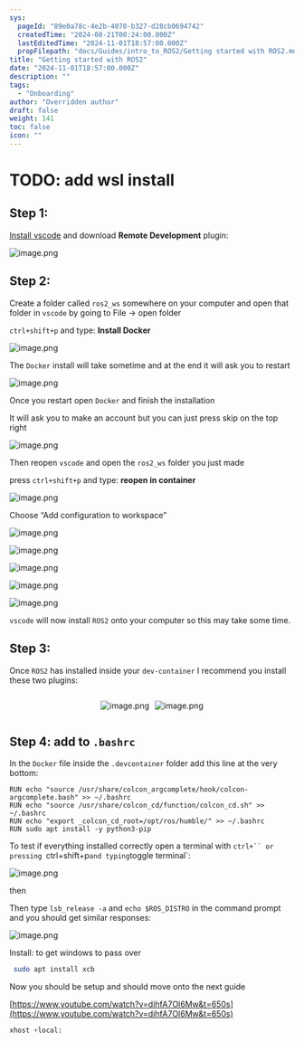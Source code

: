 ```yaml
---
sys:
  pageId: "89e0a78c-4e2b-4070-b327-d28cb0694742"
  createdTime: "2024-08-21T00:24:00.000Z"
  lastEditedTime: "2024-11-01T18:57:00.000Z"
  propFilepath: "docs/Guides/intro_to_ROS2/Getting started with ROS2.md"
title: "Getting started with ROS2"
date: "2024-11-01T18:57:00.000Z"
description: ""
tags:
  - "Onboarding"
author: "Overridden author"
draft: false
weight: 141
toc: false
icon: ""
---
```


# TODO: add wsl install

## Step 1:

[Install vscode](https://code.visualstudio.com/download) and download **Remote Development** plugin:

![image.png](https://prod-files-secure.s3.us-west-2.amazonaws.com/d518164a-d88e-44d1-a4ee-3adb3bd8bce0/efb52993-1881-4a40-b95e-6f020334f022/image.png?X-Amz-Algorithm=AWS4-HMAC-SHA256&X-Amz-Content-Sha256=UNSIGNED-PAYLOAD&X-Amz-Credential=ASIAZI2LB466T32IBOYO%2F20250205%2Fus-west-2%2Fs3%2Faws4_request&X-Amz-Date=20250205T181021Z&X-Amz-Expires=3600&X-Amz-Security-Token=IQoJb3JpZ2luX2VjEDIaCXVzLXdlc3QtMiJHMEUCIQDTk2ZMpiRFzilc4UocnTOU2FSdD2rb6uI%2BFy7pOqbq8AIgBqSr2Gp8L5lmFV7Q2bzuNuTAAMl3gs2oZVuwf6BnkiQq%2FwMIShAAGgw2Mzc0MjMxODM4MDUiDB8ihKEGABu1ABASYyrcA1uVQPDp%2Fuq%2BpJjghiyPemLiRw9ScH%2FRMmtaqc6YF9gzHhuaPMQMOXhk%2FC1VKKl7vlJQPpu3lCJ5%2FSu5q%2FfwLyWnCeDu6yfHz%2FzMQLya4L2%2BcAV%2Fz7Yk6w7CDtf%2B0FI4mHnCbUJ8TMAVrrvxNzBnwziyarKPOCd3Ac6GvDARSYdHp0ZtxdvC%2B%2FucWfDEqaNnh9BPeQX%2FML9a8wGNBQ2f4XJGdpLrQsBxoMZSIQXBr4pMc3CAog18ssLX6FEcrICjChhwx1vy3WgZtur1Khx0hUZCd4cRQhHEHSWajCHQLn7P8VKlH6G3iHao1A3%2FhApBEYVQLlAKxjU1cVwxX3zee7h7K74lhZ1GzpiDgOnMLCikMsbPKgWWCo1hqFOigFP8fuJdd3eaV2AzIrgD19qb%2BUHfA38AYB4tKT5ppyhIXBsrRSrterkg%2FWLhAkWS6uu%2FuMux3sHKtCEm1YFKODUqAXcjavHruLzibn8U6FVF9N1F7KxpOLlzcbYQEdfwJQHi7rGkn83RLszPwct0jvaMCe%2BKOjRd%2FqWvehFB1ngdxKca0zkxrBVs0Ss%2Fe73DHENfYkeEYo23qaT%2BR8LXFQn3w8XAlM%2BglYuFBG1cYW1J42gxbhB6EIf07AWOkPtpMOi7jr0GOqUB0hP7hS%2BtIKP2U8F2QcL5P%2BpLSp3ArOuvNFS8PH%2FeKivekQ0XukWJk711syyqAz%2Bd%2BctBI4VunOyoymzi72rlOgIod9fbq2gI1sB8cyVtRGe73P5KxHFBISXIBNMTodloL03ZZ2i2r381hlsZGcxBrWSfAfEdRSDRHofJKw3n5svCkX5pmRfm7pGgpxolC1n4YQiXl6Zn%2BV8sHi5niON5cMWMptpk&X-Amz-Signature=2911b7afb23fd08e897374305fd6de669dab5ddf0c938baf04e0d93e7bbce05d&X-Amz-SignedHeaders=host&x-id=GetObject)

## Step 2:

Create a folder called `ros2_ws` somewhere on your computer and open that folder in `vscode` by going to File → open folder 

`ctrl+shift+p` and type: **Install Docker**

![image.png](https://prod-files-secure.s3.us-west-2.amazonaws.com/d518164a-d88e-44d1-a4ee-3adb3bd8bce0/2269dc0e-1cd5-47ff-bceb-c04ad9b2eab0/image.png?X-Amz-Algorithm=AWS4-HMAC-SHA256&X-Amz-Content-Sha256=UNSIGNED-PAYLOAD&X-Amz-Credential=ASIAZI2LB466T32IBOYO%2F20250205%2Fus-west-2%2Fs3%2Faws4_request&X-Amz-Date=20250205T181021Z&X-Amz-Expires=3600&X-Amz-Security-Token=IQoJb3JpZ2luX2VjEDIaCXVzLXdlc3QtMiJHMEUCIQDTk2ZMpiRFzilc4UocnTOU2FSdD2rb6uI%2BFy7pOqbq8AIgBqSr2Gp8L5lmFV7Q2bzuNuTAAMl3gs2oZVuwf6BnkiQq%2FwMIShAAGgw2Mzc0MjMxODM4MDUiDB8ihKEGABu1ABASYyrcA1uVQPDp%2Fuq%2BpJjghiyPemLiRw9ScH%2FRMmtaqc6YF9gzHhuaPMQMOXhk%2FC1VKKl7vlJQPpu3lCJ5%2FSu5q%2FfwLyWnCeDu6yfHz%2FzMQLya4L2%2BcAV%2Fz7Yk6w7CDtf%2B0FI4mHnCbUJ8TMAVrrvxNzBnwziyarKPOCd3Ac6GvDARSYdHp0ZtxdvC%2B%2FucWfDEqaNnh9BPeQX%2FML9a8wGNBQ2f4XJGdpLrQsBxoMZSIQXBr4pMc3CAog18ssLX6FEcrICjChhwx1vy3WgZtur1Khx0hUZCd4cRQhHEHSWajCHQLn7P8VKlH6G3iHao1A3%2FhApBEYVQLlAKxjU1cVwxX3zee7h7K74lhZ1GzpiDgOnMLCikMsbPKgWWCo1hqFOigFP8fuJdd3eaV2AzIrgD19qb%2BUHfA38AYB4tKT5ppyhIXBsrRSrterkg%2FWLhAkWS6uu%2FuMux3sHKtCEm1YFKODUqAXcjavHruLzibn8U6FVF9N1F7KxpOLlzcbYQEdfwJQHi7rGkn83RLszPwct0jvaMCe%2BKOjRd%2FqWvehFB1ngdxKca0zkxrBVs0Ss%2Fe73DHENfYkeEYo23qaT%2BR8LXFQn3w8XAlM%2BglYuFBG1cYW1J42gxbhB6EIf07AWOkPtpMOi7jr0GOqUB0hP7hS%2BtIKP2U8F2QcL5P%2BpLSp3ArOuvNFS8PH%2FeKivekQ0XukWJk711syyqAz%2Bd%2BctBI4VunOyoymzi72rlOgIod9fbq2gI1sB8cyVtRGe73P5KxHFBISXIBNMTodloL03ZZ2i2r381hlsZGcxBrWSfAfEdRSDRHofJKw3n5svCkX5pmRfm7pGgpxolC1n4YQiXl6Zn%2BV8sHi5niON5cMWMptpk&X-Amz-Signature=33594885156f325184e7501d27fc3e4fbd6651ac1ce6cda245d439f4bda89148&X-Amz-SignedHeaders=host&x-id=GetObject)

The `Docker` install will take sometime and at the end it will ask you to restart

![image.png](https://prod-files-secure.s3.us-west-2.amazonaws.com/d518164a-d88e-44d1-a4ee-3adb3bd8bce0/ed233f78-be33-4b1f-b89c-9c346c0e961e/image.png?X-Amz-Algorithm=AWS4-HMAC-SHA256&X-Amz-Content-Sha256=UNSIGNED-PAYLOAD&X-Amz-Credential=ASIAZI2LB466T32IBOYO%2F20250205%2Fus-west-2%2Fs3%2Faws4_request&X-Amz-Date=20250205T181021Z&X-Amz-Expires=3600&X-Amz-Security-Token=IQoJb3JpZ2luX2VjEDIaCXVzLXdlc3QtMiJHMEUCIQDTk2ZMpiRFzilc4UocnTOU2FSdD2rb6uI%2BFy7pOqbq8AIgBqSr2Gp8L5lmFV7Q2bzuNuTAAMl3gs2oZVuwf6BnkiQq%2FwMIShAAGgw2Mzc0MjMxODM4MDUiDB8ihKEGABu1ABASYyrcA1uVQPDp%2Fuq%2BpJjghiyPemLiRw9ScH%2FRMmtaqc6YF9gzHhuaPMQMOXhk%2FC1VKKl7vlJQPpu3lCJ5%2FSu5q%2FfwLyWnCeDu6yfHz%2FzMQLya4L2%2BcAV%2Fz7Yk6w7CDtf%2B0FI4mHnCbUJ8TMAVrrvxNzBnwziyarKPOCd3Ac6GvDARSYdHp0ZtxdvC%2B%2FucWfDEqaNnh9BPeQX%2FML9a8wGNBQ2f4XJGdpLrQsBxoMZSIQXBr4pMc3CAog18ssLX6FEcrICjChhwx1vy3WgZtur1Khx0hUZCd4cRQhHEHSWajCHQLn7P8VKlH6G3iHao1A3%2FhApBEYVQLlAKxjU1cVwxX3zee7h7K74lhZ1GzpiDgOnMLCikMsbPKgWWCo1hqFOigFP8fuJdd3eaV2AzIrgD19qb%2BUHfA38AYB4tKT5ppyhIXBsrRSrterkg%2FWLhAkWS6uu%2FuMux3sHKtCEm1YFKODUqAXcjavHruLzibn8U6FVF9N1F7KxpOLlzcbYQEdfwJQHi7rGkn83RLszPwct0jvaMCe%2BKOjRd%2FqWvehFB1ngdxKca0zkxrBVs0Ss%2Fe73DHENfYkeEYo23qaT%2BR8LXFQn3w8XAlM%2BglYuFBG1cYW1J42gxbhB6EIf07AWOkPtpMOi7jr0GOqUB0hP7hS%2BtIKP2U8F2QcL5P%2BpLSp3ArOuvNFS8PH%2FeKivekQ0XukWJk711syyqAz%2Bd%2BctBI4VunOyoymzi72rlOgIod9fbq2gI1sB8cyVtRGe73P5KxHFBISXIBNMTodloL03ZZ2i2r381hlsZGcxBrWSfAfEdRSDRHofJKw3n5svCkX5pmRfm7pGgpxolC1n4YQiXl6Zn%2BV8sHi5niON5cMWMptpk&X-Amz-Signature=65eb4776e78d98721c659ebfcefc15395fc3bd13c59ca85f4d94449f35d4d93a&X-Amz-SignedHeaders=host&x-id=GetObject)

Once you restart open `Docker` and finish the installation

It will ask you to make an account but you can just press skip on the top right

![image.png](https://prod-files-secure.s3.us-west-2.amazonaws.com/d518164a-d88e-44d1-a4ee-3adb3bd8bce0/21010ad9-1659-4fd9-9f59-9932a09b2a3d/image.png?X-Amz-Algorithm=AWS4-HMAC-SHA256&X-Amz-Content-Sha256=UNSIGNED-PAYLOAD&X-Amz-Credential=ASIAZI2LB466T32IBOYO%2F20250205%2Fus-west-2%2Fs3%2Faws4_request&X-Amz-Date=20250205T181021Z&X-Amz-Expires=3600&X-Amz-Security-Token=IQoJb3JpZ2luX2VjEDIaCXVzLXdlc3QtMiJHMEUCIQDTk2ZMpiRFzilc4UocnTOU2FSdD2rb6uI%2BFy7pOqbq8AIgBqSr2Gp8L5lmFV7Q2bzuNuTAAMl3gs2oZVuwf6BnkiQq%2FwMIShAAGgw2Mzc0MjMxODM4MDUiDB8ihKEGABu1ABASYyrcA1uVQPDp%2Fuq%2BpJjghiyPemLiRw9ScH%2FRMmtaqc6YF9gzHhuaPMQMOXhk%2FC1VKKl7vlJQPpu3lCJ5%2FSu5q%2FfwLyWnCeDu6yfHz%2FzMQLya4L2%2BcAV%2Fz7Yk6w7CDtf%2B0FI4mHnCbUJ8TMAVrrvxNzBnwziyarKPOCd3Ac6GvDARSYdHp0ZtxdvC%2B%2FucWfDEqaNnh9BPeQX%2FML9a8wGNBQ2f4XJGdpLrQsBxoMZSIQXBr4pMc3CAog18ssLX6FEcrICjChhwx1vy3WgZtur1Khx0hUZCd4cRQhHEHSWajCHQLn7P8VKlH6G3iHao1A3%2FhApBEYVQLlAKxjU1cVwxX3zee7h7K74lhZ1GzpiDgOnMLCikMsbPKgWWCo1hqFOigFP8fuJdd3eaV2AzIrgD19qb%2BUHfA38AYB4tKT5ppyhIXBsrRSrterkg%2FWLhAkWS6uu%2FuMux3sHKtCEm1YFKODUqAXcjavHruLzibn8U6FVF9N1F7KxpOLlzcbYQEdfwJQHi7rGkn83RLszPwct0jvaMCe%2BKOjRd%2FqWvehFB1ngdxKca0zkxrBVs0Ss%2Fe73DHENfYkeEYo23qaT%2BR8LXFQn3w8XAlM%2BglYuFBG1cYW1J42gxbhB6EIf07AWOkPtpMOi7jr0GOqUB0hP7hS%2BtIKP2U8F2QcL5P%2BpLSp3ArOuvNFS8PH%2FeKivekQ0XukWJk711syyqAz%2Bd%2BctBI4VunOyoymzi72rlOgIod9fbq2gI1sB8cyVtRGe73P5KxHFBISXIBNMTodloL03ZZ2i2r381hlsZGcxBrWSfAfEdRSDRHofJKw3n5svCkX5pmRfm7pGgpxolC1n4YQiXl6Zn%2BV8sHi5niON5cMWMptpk&X-Amz-Signature=d3da6eff214ea684114eece9b7efd3934a03d2dd087d5951599bb8278be73110&X-Amz-SignedHeaders=host&x-id=GetObject)

Then reopen `vscode` and open the `ros2_ws` folder you just made

press `ctrl+shift+p` and type: **reopen in container**

![image.png](https://prod-files-secure.s3.us-west-2.amazonaws.com/d518164a-d88e-44d1-a4ee-3adb3bd8bce0/4e93b8c2-41ad-488c-8095-c74205196118/image.png?X-Amz-Algorithm=AWS4-HMAC-SHA256&X-Amz-Content-Sha256=UNSIGNED-PAYLOAD&X-Amz-Credential=ASIAZI2LB466T32IBOYO%2F20250205%2Fus-west-2%2Fs3%2Faws4_request&X-Amz-Date=20250205T181021Z&X-Amz-Expires=3600&X-Amz-Security-Token=IQoJb3JpZ2luX2VjEDIaCXVzLXdlc3QtMiJHMEUCIQDTk2ZMpiRFzilc4UocnTOU2FSdD2rb6uI%2BFy7pOqbq8AIgBqSr2Gp8L5lmFV7Q2bzuNuTAAMl3gs2oZVuwf6BnkiQq%2FwMIShAAGgw2Mzc0MjMxODM4MDUiDB8ihKEGABu1ABASYyrcA1uVQPDp%2Fuq%2BpJjghiyPemLiRw9ScH%2FRMmtaqc6YF9gzHhuaPMQMOXhk%2FC1VKKl7vlJQPpu3lCJ5%2FSu5q%2FfwLyWnCeDu6yfHz%2FzMQLya4L2%2BcAV%2Fz7Yk6w7CDtf%2B0FI4mHnCbUJ8TMAVrrvxNzBnwziyarKPOCd3Ac6GvDARSYdHp0ZtxdvC%2B%2FucWfDEqaNnh9BPeQX%2FML9a8wGNBQ2f4XJGdpLrQsBxoMZSIQXBr4pMc3CAog18ssLX6FEcrICjChhwx1vy3WgZtur1Khx0hUZCd4cRQhHEHSWajCHQLn7P8VKlH6G3iHao1A3%2FhApBEYVQLlAKxjU1cVwxX3zee7h7K74lhZ1GzpiDgOnMLCikMsbPKgWWCo1hqFOigFP8fuJdd3eaV2AzIrgD19qb%2BUHfA38AYB4tKT5ppyhIXBsrRSrterkg%2FWLhAkWS6uu%2FuMux3sHKtCEm1YFKODUqAXcjavHruLzibn8U6FVF9N1F7KxpOLlzcbYQEdfwJQHi7rGkn83RLszPwct0jvaMCe%2BKOjRd%2FqWvehFB1ngdxKca0zkxrBVs0Ss%2Fe73DHENfYkeEYo23qaT%2BR8LXFQn3w8XAlM%2BglYuFBG1cYW1J42gxbhB6EIf07AWOkPtpMOi7jr0GOqUB0hP7hS%2BtIKP2U8F2QcL5P%2BpLSp3ArOuvNFS8PH%2FeKivekQ0XukWJk711syyqAz%2Bd%2BctBI4VunOyoymzi72rlOgIod9fbq2gI1sB8cyVtRGe73P5KxHFBISXIBNMTodloL03ZZ2i2r381hlsZGcxBrWSfAfEdRSDRHofJKw3n5svCkX5pmRfm7pGgpxolC1n4YQiXl6Zn%2BV8sHi5niON5cMWMptpk&X-Amz-Signature=26dfbe77d9cf4f23be56f521d6e3174c3bbe59b993f51ae9019d407414b39282&X-Amz-SignedHeaders=host&x-id=GetObject)

Choose “Add configuration to workspace”

![image.png](https://prod-files-secure.s3.us-west-2.amazonaws.com/d518164a-d88e-44d1-a4ee-3adb3bd8bce0/9560b282-5060-4989-ba37-97e7b2c22476/image.png?X-Amz-Algorithm=AWS4-HMAC-SHA256&X-Amz-Content-Sha256=UNSIGNED-PAYLOAD&X-Amz-Credential=ASIAZI2LB466T32IBOYO%2F20250205%2Fus-west-2%2Fs3%2Faws4_request&X-Amz-Date=20250205T181021Z&X-Amz-Expires=3600&X-Amz-Security-Token=IQoJb3JpZ2luX2VjEDIaCXVzLXdlc3QtMiJHMEUCIQDTk2ZMpiRFzilc4UocnTOU2FSdD2rb6uI%2BFy7pOqbq8AIgBqSr2Gp8L5lmFV7Q2bzuNuTAAMl3gs2oZVuwf6BnkiQq%2FwMIShAAGgw2Mzc0MjMxODM4MDUiDB8ihKEGABu1ABASYyrcA1uVQPDp%2Fuq%2BpJjghiyPemLiRw9ScH%2FRMmtaqc6YF9gzHhuaPMQMOXhk%2FC1VKKl7vlJQPpu3lCJ5%2FSu5q%2FfwLyWnCeDu6yfHz%2FzMQLya4L2%2BcAV%2Fz7Yk6w7CDtf%2B0FI4mHnCbUJ8TMAVrrvxNzBnwziyarKPOCd3Ac6GvDARSYdHp0ZtxdvC%2B%2FucWfDEqaNnh9BPeQX%2FML9a8wGNBQ2f4XJGdpLrQsBxoMZSIQXBr4pMc3CAog18ssLX6FEcrICjChhwx1vy3WgZtur1Khx0hUZCd4cRQhHEHSWajCHQLn7P8VKlH6G3iHao1A3%2FhApBEYVQLlAKxjU1cVwxX3zee7h7K74lhZ1GzpiDgOnMLCikMsbPKgWWCo1hqFOigFP8fuJdd3eaV2AzIrgD19qb%2BUHfA38AYB4tKT5ppyhIXBsrRSrterkg%2FWLhAkWS6uu%2FuMux3sHKtCEm1YFKODUqAXcjavHruLzibn8U6FVF9N1F7KxpOLlzcbYQEdfwJQHi7rGkn83RLszPwct0jvaMCe%2BKOjRd%2FqWvehFB1ngdxKca0zkxrBVs0Ss%2Fe73DHENfYkeEYo23qaT%2BR8LXFQn3w8XAlM%2BglYuFBG1cYW1J42gxbhB6EIf07AWOkPtpMOi7jr0GOqUB0hP7hS%2BtIKP2U8F2QcL5P%2BpLSp3ArOuvNFS8PH%2FeKivekQ0XukWJk711syyqAz%2Bd%2BctBI4VunOyoymzi72rlOgIod9fbq2gI1sB8cyVtRGe73P5KxHFBISXIBNMTodloL03ZZ2i2r381hlsZGcxBrWSfAfEdRSDRHofJKw3n5svCkX5pmRfm7pGgpxolC1n4YQiXl6Zn%2BV8sHi5niON5cMWMptpk&X-Amz-Signature=4b165863d7ec8fbb2ea8bddf55d14807c713de83c3ceacf7d544d2b60e0f66f7&X-Amz-SignedHeaders=host&x-id=GetObject)

![image.png](https://prod-files-secure.s3.us-west-2.amazonaws.com/d518164a-d88e-44d1-a4ee-3adb3bd8bce0/2ee63f81-886b-48e8-a553-dc6e5eac99e4/image.png?X-Amz-Algorithm=AWS4-HMAC-SHA256&X-Amz-Content-Sha256=UNSIGNED-PAYLOAD&X-Amz-Credential=ASIAZI2LB466T32IBOYO%2F20250205%2Fus-west-2%2Fs3%2Faws4_request&X-Amz-Date=20250205T181021Z&X-Amz-Expires=3600&X-Amz-Security-Token=IQoJb3JpZ2luX2VjEDIaCXVzLXdlc3QtMiJHMEUCIQDTk2ZMpiRFzilc4UocnTOU2FSdD2rb6uI%2BFy7pOqbq8AIgBqSr2Gp8L5lmFV7Q2bzuNuTAAMl3gs2oZVuwf6BnkiQq%2FwMIShAAGgw2Mzc0MjMxODM4MDUiDB8ihKEGABu1ABASYyrcA1uVQPDp%2Fuq%2BpJjghiyPemLiRw9ScH%2FRMmtaqc6YF9gzHhuaPMQMOXhk%2FC1VKKl7vlJQPpu3lCJ5%2FSu5q%2FfwLyWnCeDu6yfHz%2FzMQLya4L2%2BcAV%2Fz7Yk6w7CDtf%2B0FI4mHnCbUJ8TMAVrrvxNzBnwziyarKPOCd3Ac6GvDARSYdHp0ZtxdvC%2B%2FucWfDEqaNnh9BPeQX%2FML9a8wGNBQ2f4XJGdpLrQsBxoMZSIQXBr4pMc3CAog18ssLX6FEcrICjChhwx1vy3WgZtur1Khx0hUZCd4cRQhHEHSWajCHQLn7P8VKlH6G3iHao1A3%2FhApBEYVQLlAKxjU1cVwxX3zee7h7K74lhZ1GzpiDgOnMLCikMsbPKgWWCo1hqFOigFP8fuJdd3eaV2AzIrgD19qb%2BUHfA38AYB4tKT5ppyhIXBsrRSrterkg%2FWLhAkWS6uu%2FuMux3sHKtCEm1YFKODUqAXcjavHruLzibn8U6FVF9N1F7KxpOLlzcbYQEdfwJQHi7rGkn83RLszPwct0jvaMCe%2BKOjRd%2FqWvehFB1ngdxKca0zkxrBVs0Ss%2Fe73DHENfYkeEYo23qaT%2BR8LXFQn3w8XAlM%2BglYuFBG1cYW1J42gxbhB6EIf07AWOkPtpMOi7jr0GOqUB0hP7hS%2BtIKP2U8F2QcL5P%2BpLSp3ArOuvNFS8PH%2FeKivekQ0XukWJk711syyqAz%2Bd%2BctBI4VunOyoymzi72rlOgIod9fbq2gI1sB8cyVtRGe73P5KxHFBISXIBNMTodloL03ZZ2i2r381hlsZGcxBrWSfAfEdRSDRHofJKw3n5svCkX5pmRfm7pGgpxolC1n4YQiXl6Zn%2BV8sHi5niON5cMWMptpk&X-Amz-Signature=b70b61fc6d57f96e2149b59fb7ba09132d8ac1769c77e5bf0eca7274cfdba14f&X-Amz-SignedHeaders=host&x-id=GetObject)

![image.png](https://prod-files-secure.s3.us-west-2.amazonaws.com/d518164a-d88e-44d1-a4ee-3adb3bd8bce0/ae1580b2-b048-407e-aed9-b584224a7a04/image.png?X-Amz-Algorithm=AWS4-HMAC-SHA256&X-Amz-Content-Sha256=UNSIGNED-PAYLOAD&X-Amz-Credential=ASIAZI2LB466T32IBOYO%2F20250205%2Fus-west-2%2Fs3%2Faws4_request&X-Amz-Date=20250205T181021Z&X-Amz-Expires=3600&X-Amz-Security-Token=IQoJb3JpZ2luX2VjEDIaCXVzLXdlc3QtMiJHMEUCIQDTk2ZMpiRFzilc4UocnTOU2FSdD2rb6uI%2BFy7pOqbq8AIgBqSr2Gp8L5lmFV7Q2bzuNuTAAMl3gs2oZVuwf6BnkiQq%2FwMIShAAGgw2Mzc0MjMxODM4MDUiDB8ihKEGABu1ABASYyrcA1uVQPDp%2Fuq%2BpJjghiyPemLiRw9ScH%2FRMmtaqc6YF9gzHhuaPMQMOXhk%2FC1VKKl7vlJQPpu3lCJ5%2FSu5q%2FfwLyWnCeDu6yfHz%2FzMQLya4L2%2BcAV%2Fz7Yk6w7CDtf%2B0FI4mHnCbUJ8TMAVrrvxNzBnwziyarKPOCd3Ac6GvDARSYdHp0ZtxdvC%2B%2FucWfDEqaNnh9BPeQX%2FML9a8wGNBQ2f4XJGdpLrQsBxoMZSIQXBr4pMc3CAog18ssLX6FEcrICjChhwx1vy3WgZtur1Khx0hUZCd4cRQhHEHSWajCHQLn7P8VKlH6G3iHao1A3%2FhApBEYVQLlAKxjU1cVwxX3zee7h7K74lhZ1GzpiDgOnMLCikMsbPKgWWCo1hqFOigFP8fuJdd3eaV2AzIrgD19qb%2BUHfA38AYB4tKT5ppyhIXBsrRSrterkg%2FWLhAkWS6uu%2FuMux3sHKtCEm1YFKODUqAXcjavHruLzibn8U6FVF9N1F7KxpOLlzcbYQEdfwJQHi7rGkn83RLszPwct0jvaMCe%2BKOjRd%2FqWvehFB1ngdxKca0zkxrBVs0Ss%2Fe73DHENfYkeEYo23qaT%2BR8LXFQn3w8XAlM%2BglYuFBG1cYW1J42gxbhB6EIf07AWOkPtpMOi7jr0GOqUB0hP7hS%2BtIKP2U8F2QcL5P%2BpLSp3ArOuvNFS8PH%2FeKivekQ0XukWJk711syyqAz%2Bd%2BctBI4VunOyoymzi72rlOgIod9fbq2gI1sB8cyVtRGe73P5KxHFBISXIBNMTodloL03ZZ2i2r381hlsZGcxBrWSfAfEdRSDRHofJKw3n5svCkX5pmRfm7pGgpxolC1n4YQiXl6Zn%2BV8sHi5niON5cMWMptpk&X-Amz-Signature=3a455c13a5db4d3fcae7ba0d4da897c3f161c77dcb60e02d9101cfa202c6f81d&X-Amz-SignedHeaders=host&x-id=GetObject)

![image.png](https://prod-files-secure.s3.us-west-2.amazonaws.com/d518164a-d88e-44d1-a4ee-3adb3bd8bce0/53255b28-f75e-430f-b9e3-c0ac8577e42b/image.png?X-Amz-Algorithm=AWS4-HMAC-SHA256&X-Amz-Content-Sha256=UNSIGNED-PAYLOAD&X-Amz-Credential=ASIAZI2LB466T32IBOYO%2F20250205%2Fus-west-2%2Fs3%2Faws4_request&X-Amz-Date=20250205T181021Z&X-Amz-Expires=3600&X-Amz-Security-Token=IQoJb3JpZ2luX2VjEDIaCXVzLXdlc3QtMiJHMEUCIQDTk2ZMpiRFzilc4UocnTOU2FSdD2rb6uI%2BFy7pOqbq8AIgBqSr2Gp8L5lmFV7Q2bzuNuTAAMl3gs2oZVuwf6BnkiQq%2FwMIShAAGgw2Mzc0MjMxODM4MDUiDB8ihKEGABu1ABASYyrcA1uVQPDp%2Fuq%2BpJjghiyPemLiRw9ScH%2FRMmtaqc6YF9gzHhuaPMQMOXhk%2FC1VKKl7vlJQPpu3lCJ5%2FSu5q%2FfwLyWnCeDu6yfHz%2FzMQLya4L2%2BcAV%2Fz7Yk6w7CDtf%2B0FI4mHnCbUJ8TMAVrrvxNzBnwziyarKPOCd3Ac6GvDARSYdHp0ZtxdvC%2B%2FucWfDEqaNnh9BPeQX%2FML9a8wGNBQ2f4XJGdpLrQsBxoMZSIQXBr4pMc3CAog18ssLX6FEcrICjChhwx1vy3WgZtur1Khx0hUZCd4cRQhHEHSWajCHQLn7P8VKlH6G3iHao1A3%2FhApBEYVQLlAKxjU1cVwxX3zee7h7K74lhZ1GzpiDgOnMLCikMsbPKgWWCo1hqFOigFP8fuJdd3eaV2AzIrgD19qb%2BUHfA38AYB4tKT5ppyhIXBsrRSrterkg%2FWLhAkWS6uu%2FuMux3sHKtCEm1YFKODUqAXcjavHruLzibn8U6FVF9N1F7KxpOLlzcbYQEdfwJQHi7rGkn83RLszPwct0jvaMCe%2BKOjRd%2FqWvehFB1ngdxKca0zkxrBVs0Ss%2Fe73DHENfYkeEYo23qaT%2BR8LXFQn3w8XAlM%2BglYuFBG1cYW1J42gxbhB6EIf07AWOkPtpMOi7jr0GOqUB0hP7hS%2BtIKP2U8F2QcL5P%2BpLSp3ArOuvNFS8PH%2FeKivekQ0XukWJk711syyqAz%2Bd%2BctBI4VunOyoymzi72rlOgIod9fbq2gI1sB8cyVtRGe73P5KxHFBISXIBNMTodloL03ZZ2i2r381hlsZGcxBrWSfAfEdRSDRHofJKw3n5svCkX5pmRfm7pGgpxolC1n4YQiXl6Zn%2BV8sHi5niON5cMWMptpk&X-Amz-Signature=faf8e662e16ac0f48d91abfbd5d7804712a48cae6d07b4f41ad29e77af091a86&X-Amz-SignedHeaders=host&x-id=GetObject)

![image.png](https://prod-files-secure.s3.us-west-2.amazonaws.com/d518164a-d88e-44d1-a4ee-3adb3bd8bce0/7c562767-5af9-4ffb-97d1-327bcdf4ee00/image.png?X-Amz-Algorithm=AWS4-HMAC-SHA256&X-Amz-Content-Sha256=UNSIGNED-PAYLOAD&X-Amz-Credential=ASIAZI2LB466T32IBOYO%2F20250205%2Fus-west-2%2Fs3%2Faws4_request&X-Amz-Date=20250205T181021Z&X-Amz-Expires=3600&X-Amz-Security-Token=IQoJb3JpZ2luX2VjEDIaCXVzLXdlc3QtMiJHMEUCIQDTk2ZMpiRFzilc4UocnTOU2FSdD2rb6uI%2BFy7pOqbq8AIgBqSr2Gp8L5lmFV7Q2bzuNuTAAMl3gs2oZVuwf6BnkiQq%2FwMIShAAGgw2Mzc0MjMxODM4MDUiDB8ihKEGABu1ABASYyrcA1uVQPDp%2Fuq%2BpJjghiyPemLiRw9ScH%2FRMmtaqc6YF9gzHhuaPMQMOXhk%2FC1VKKl7vlJQPpu3lCJ5%2FSu5q%2FfwLyWnCeDu6yfHz%2FzMQLya4L2%2BcAV%2Fz7Yk6w7CDtf%2B0FI4mHnCbUJ8TMAVrrvxNzBnwziyarKPOCd3Ac6GvDARSYdHp0ZtxdvC%2B%2FucWfDEqaNnh9BPeQX%2FML9a8wGNBQ2f4XJGdpLrQsBxoMZSIQXBr4pMc3CAog18ssLX6FEcrICjChhwx1vy3WgZtur1Khx0hUZCd4cRQhHEHSWajCHQLn7P8VKlH6G3iHao1A3%2FhApBEYVQLlAKxjU1cVwxX3zee7h7K74lhZ1GzpiDgOnMLCikMsbPKgWWCo1hqFOigFP8fuJdd3eaV2AzIrgD19qb%2BUHfA38AYB4tKT5ppyhIXBsrRSrterkg%2FWLhAkWS6uu%2FuMux3sHKtCEm1YFKODUqAXcjavHruLzibn8U6FVF9N1F7KxpOLlzcbYQEdfwJQHi7rGkn83RLszPwct0jvaMCe%2BKOjRd%2FqWvehFB1ngdxKca0zkxrBVs0Ss%2Fe73DHENfYkeEYo23qaT%2BR8LXFQn3w8XAlM%2BglYuFBG1cYW1J42gxbhB6EIf07AWOkPtpMOi7jr0GOqUB0hP7hS%2BtIKP2U8F2QcL5P%2BpLSp3ArOuvNFS8PH%2FeKivekQ0XukWJk711syyqAz%2Bd%2BctBI4VunOyoymzi72rlOgIod9fbq2gI1sB8cyVtRGe73P5KxHFBISXIBNMTodloL03ZZ2i2r381hlsZGcxBrWSfAfEdRSDRHofJKw3n5svCkX5pmRfm7pGgpxolC1n4YQiXl6Zn%2BV8sHi5niON5cMWMptpk&X-Amz-Signature=a40a8b757a95029e11069be0e04875628ab5a2dd04a17ad53689c0a6d3d61c30&X-Amz-SignedHeaders=host&x-id=GetObject)

`vscode` will now install `ROS2` onto your computer so this may take some time.

## Step 3:

Once `ROS2` has installed inside your `dev-container` I recommend you install these two plugins:

<div style="display: flex;flex-direction: row; column-gap:10px; max-width: 630px;justify-content: center;">
<div>

![image.png](https://prod-files-secure.s3.us-west-2.amazonaws.com/d518164a-d88e-44d1-a4ee-3adb3bd8bce0/3fc3d550-5a54-4ba1-ba6b-faa01cdb7369/image.png?X-Amz-Algorithm=AWS4-HMAC-SHA256&X-Amz-Content-Sha256=UNSIGNED-PAYLOAD&X-Amz-Credential=ASIAZI2LB466YNADDIZQ%2F20250205%2Fus-west-2%2Fs3%2Faws4_request&X-Amz-Date=20250205T181024Z&X-Amz-Expires=3600&X-Amz-Security-Token=IQoJb3JpZ2luX2VjEDIaCXVzLXdlc3QtMiJGMEQCIEMydO0y4Q8rT8DZbic2RVgyoh86AM98UUSfhZjVNkX8AiBv70ZDeF7h0EIL4q6sIr%2FTl%2BnYdpf463zZL30CF5jxSSr%2FAwhKEAAaDDYzNzQyMzE4MzgwNSIMTl7Hjtte4HBIi%2B7iKtwDjUQmpy4hD5tUpAFBBwIFC4aj3bOnry%2BI10IKnx56nRxjCFQ1ohlBw%2B9xj77V1O2FRcWFpxis2CK0NXQiMj26lVv9HUPyZA1dvL8dGN7Q9JatTQELDraf1uuqYW01EzwSoII5xtvu%2BXDcuAA3ith67qPJ8yPijeRlXj5acmnU5SJ2%2FZQWYUsdiIFqpWaacKUg8o7gqVjTyaaM7LWzOiGImL6%2BEoStmDgKAvvO1Lhnkff326RDJSedupDHWP6DdaWLTdieYtXQ4KS8mSYe2X4yL3aoaqiK3E0FXYr8rumuVV7ykaJSLhTseS5WO2Y8iP4dFBUMYVxBb6fZCwAKK9sq4X%2FvjB3pkYyAZYmj22rdoS928HbfLhJfw0%2FeACcdgrpr%2F7sQNQmM3F5TJS55woDZugssDUbVD30X5ihCQ30RqxbgPtdBfw1YBcv2TuMPjUmxVP34pX8xbZpk5cA6Y73sl%2BOP9AM4UCW00UV%2F%2Ft7zk5Rdpn3k57Y5c1fnbR7UiJLUx%2Bo3o%2BaHpCV4qERp0gY6hOF27KTxWrA6n5sEcDTBhCVTy%2FRJRJgQbbM8bZH7DCxIvabnS4OqURqX%2FyoVb2KR0hCeVvQlD4dPpoJ4aY0d1Rsk773E9%2BTsqGslu8sw1ruOvQY6pgEaGLGiAUPkl02gSwTjJSIdRRvlLajCZ84BYlqHnsI2HsaTRprLpU1bCTMlxgj5eW0kIamWUthBvsNnWM%2B2tV2pDR8kqbeJcWkLnBYZje4DqkcJA%2BTZSC%2FlIJvxZShiD6V3Q3jpaxmHqoLdippJmw9%2BHa2Hl2OmBK5fgsRPqCM1384WEcPkD%2BHlS5qoDQcS%2FijdstcSjqbbd2XzY8%2BbwRbZ8IwLf3OB&X-Amz-Signature=495c5512ce7cdad50c32f090c144f12e9bbe05b272706cab110ff37ef9cf0a7d&X-Amz-SignedHeaders=host&x-id=GetObject)

</div>
<div>

![image.png](https://prod-files-secure.s3.us-west-2.amazonaws.com/d518164a-d88e-44d1-a4ee-3adb3bd8bce0/d994cc66-13c2-4093-a5a3-f84cf4601a82/image.png?X-Amz-Algorithm=AWS4-HMAC-SHA256&X-Amz-Content-Sha256=UNSIGNED-PAYLOAD&X-Amz-Credential=ASIAZI2LB466WM7GL6K7%2F20250205%2Fus-west-2%2Fs3%2Faws4_request&X-Amz-Date=20250205T181024Z&X-Amz-Expires=3600&X-Amz-Security-Token=IQoJb3JpZ2luX2VjEDIaCXVzLXdlc3QtMiJIMEYCIQDXESUrLpy5RjOe6076U4HfTMHLFHfMSwO2HdxqZ%2FAJ9gIhAKyE7nL0gIglTPmds%2FE61piuS2RynjBEa7ORJDIvW5zgKv8DCEoQABoMNjM3NDIzMTgzODA1IgxbU1kq2xi6eBIDxgsq3APR0m81cBXc27Fhm3qnUtxdzPrFbJAPF4BGNdJsx%2F8NNMmt9QvKGVDiqASiBZ7WuBeG8hb%2FBpixsIAWowSe6CHIkfUt4WegcqbreTffTN5AXHp7KZLi2gxcBEgbl%2B3LJ11gbmcD1djOOLAZ84TyXZ8QVY93Y6ZDZlApmbdAOtAEt87gU1UGp1Y2x9or6Gw3C6DcHx%2FluGXhTn3jgaMahhtJ6bpfxATcLvmZkTjf7poxeBpjCgL0Oxh1r%2FIriWu1KushO%2B3gu4Zu9ZFovy%2F%2FHj3%2FjrkFHh2jIOaUp45HKqlnToBiKLDtBmQ%2BJRHBtte9DY9tVccH0uuwZP8f3wYfWeqrAXwOp%2B%2FR1p0IUgXdxrx%2BVZnMIJyyHArRo129m5uAeG9UPzEP3xsA6SLOvjJlUOVqqVjYXC8J%2B3n39LjEDQnPU3HjjyuQk0X%2FNcUtkpRgfzOGq2NvpUk5AppHFaDBg%2FkMzXn6V9r8XbjowTqgL2hZh8rjk%2BZx%2Bw%2FAT9%2FLNZsnG4TBSuS3SDAsD6OLUN6lHW5%2Fikg1iKB3n5pE6IQ%2F439Sgn1NZ04sxbe2TEXZJkaoi3Xi7NrAne4IBJ9W1ZwA9EfgXg41Pv3guF8tBx3rjGUpJdS48AEH0uKf6Xoj8DDOu469BjqkARRaL4%2B2ExmXODfeJp8axPZd8tc%2BVw5gfxYbAJxe%2F%2FW8sZdx1r4Y3F6CS7jQDpGdiqx%2BBLiLr8rX6XFyDUOQU6bqS4RTrtn4RF2XCd1Qcfy8KfYK3qYmdDpPaQCILq8udSV%2BaJcr8yGJd3vumbPtursdtY08JsWFHGeZ2fnkFdolMusC792OGwLfx5qtjbR0unmxOW66TArtK5dIVkfroGn%2F3Qxf&X-Amz-Signature=d20049bad9082da22a09e3a8d48f59fb8183333bacc97d65e66f2f7b591ef28e&X-Amz-SignedHeaders=host&x-id=GetObject)

</div>
</div>

## Step 4: add to `.bashrc`

In the `Docker` file inside the `.devcontainer` folder add this line at the very bottom: 

```docker
RUN echo "source /usr/share/colcon_argcomplete/hook/colcon-argcomplete.bash" >> ~/.bashrc
RUN echo "source /usr/share/colcon_cd/function/colcon_cd.sh" >> ~/.bashrc
RUN echo "export _colcon_cd_root=/opt/ros/humble/" >> ~/.bashrc
RUN sudo apt install -y python3-pip 
```

To test if everything installed correctly open a terminal with `ctrl+`` or pressing `ctrl+shift+p` and typing `toggle terminal`:

![image.png](https://prod-files-secure.s3.us-west-2.amazonaws.com/d518164a-d88e-44d1-a4ee-3adb3bd8bce0/6a4943d8-b04e-4c02-9a58-775f3384d1a5/image.png?X-Amz-Algorithm=AWS4-HMAC-SHA256&X-Amz-Content-Sha256=UNSIGNED-PAYLOAD&X-Amz-Credential=ASIAZI2LB466T32IBOYO%2F20250205%2Fus-west-2%2Fs3%2Faws4_request&X-Amz-Date=20250205T181021Z&X-Amz-Expires=3600&X-Amz-Security-Token=IQoJb3JpZ2luX2VjEDIaCXVzLXdlc3QtMiJHMEUCIQDTk2ZMpiRFzilc4UocnTOU2FSdD2rb6uI%2BFy7pOqbq8AIgBqSr2Gp8L5lmFV7Q2bzuNuTAAMl3gs2oZVuwf6BnkiQq%2FwMIShAAGgw2Mzc0MjMxODM4MDUiDB8ihKEGABu1ABASYyrcA1uVQPDp%2Fuq%2BpJjghiyPemLiRw9ScH%2FRMmtaqc6YF9gzHhuaPMQMOXhk%2FC1VKKl7vlJQPpu3lCJ5%2FSu5q%2FfwLyWnCeDu6yfHz%2FzMQLya4L2%2BcAV%2Fz7Yk6w7CDtf%2B0FI4mHnCbUJ8TMAVrrvxNzBnwziyarKPOCd3Ac6GvDARSYdHp0ZtxdvC%2B%2FucWfDEqaNnh9BPeQX%2FML9a8wGNBQ2f4XJGdpLrQsBxoMZSIQXBr4pMc3CAog18ssLX6FEcrICjChhwx1vy3WgZtur1Khx0hUZCd4cRQhHEHSWajCHQLn7P8VKlH6G3iHao1A3%2FhApBEYVQLlAKxjU1cVwxX3zee7h7K74lhZ1GzpiDgOnMLCikMsbPKgWWCo1hqFOigFP8fuJdd3eaV2AzIrgD19qb%2BUHfA38AYB4tKT5ppyhIXBsrRSrterkg%2FWLhAkWS6uu%2FuMux3sHKtCEm1YFKODUqAXcjavHruLzibn8U6FVF9N1F7KxpOLlzcbYQEdfwJQHi7rGkn83RLszPwct0jvaMCe%2BKOjRd%2FqWvehFB1ngdxKca0zkxrBVs0Ss%2Fe73DHENfYkeEYo23qaT%2BR8LXFQn3w8XAlM%2BglYuFBG1cYW1J42gxbhB6EIf07AWOkPtpMOi7jr0GOqUB0hP7hS%2BtIKP2U8F2QcL5P%2BpLSp3ArOuvNFS8PH%2FeKivekQ0XukWJk711syyqAz%2Bd%2BctBI4VunOyoymzi72rlOgIod9fbq2gI1sB8cyVtRGe73P5KxHFBISXIBNMTodloL03ZZ2i2r381hlsZGcxBrWSfAfEdRSDRHofJKw3n5svCkX5pmRfm7pGgpxolC1n4YQiXl6Zn%2BV8sHi5niON5cMWMptpk&X-Amz-Signature=73e109163d4b90ed997a5cc2d9ec88665871eaa5c3a735a2f3e22d56140eb82f&X-Amz-SignedHeaders=host&x-id=GetObject)

then 

Then type `lsb_release -a` and `echo $ROS_DISTRO` in the command prompt and you should get similar responses:

![image.png](https://prod-files-secure.s3.us-west-2.amazonaws.com/d518164a-d88e-44d1-a4ee-3adb3bd8bce0/3e635dec-a805-4e85-8b9e-d000e5b71a4e/image.png?X-Amz-Algorithm=AWS4-HMAC-SHA256&X-Amz-Content-Sha256=UNSIGNED-PAYLOAD&X-Amz-Credential=ASIAZI2LB466T32IBOYO%2F20250205%2Fus-west-2%2Fs3%2Faws4_request&X-Amz-Date=20250205T181021Z&X-Amz-Expires=3600&X-Amz-Security-Token=IQoJb3JpZ2luX2VjEDIaCXVzLXdlc3QtMiJHMEUCIQDTk2ZMpiRFzilc4UocnTOU2FSdD2rb6uI%2BFy7pOqbq8AIgBqSr2Gp8L5lmFV7Q2bzuNuTAAMl3gs2oZVuwf6BnkiQq%2FwMIShAAGgw2Mzc0MjMxODM4MDUiDB8ihKEGABu1ABASYyrcA1uVQPDp%2Fuq%2BpJjghiyPemLiRw9ScH%2FRMmtaqc6YF9gzHhuaPMQMOXhk%2FC1VKKl7vlJQPpu3lCJ5%2FSu5q%2FfwLyWnCeDu6yfHz%2FzMQLya4L2%2BcAV%2Fz7Yk6w7CDtf%2B0FI4mHnCbUJ8TMAVrrvxNzBnwziyarKPOCd3Ac6GvDARSYdHp0ZtxdvC%2B%2FucWfDEqaNnh9BPeQX%2FML9a8wGNBQ2f4XJGdpLrQsBxoMZSIQXBr4pMc3CAog18ssLX6FEcrICjChhwx1vy3WgZtur1Khx0hUZCd4cRQhHEHSWajCHQLn7P8VKlH6G3iHao1A3%2FhApBEYVQLlAKxjU1cVwxX3zee7h7K74lhZ1GzpiDgOnMLCikMsbPKgWWCo1hqFOigFP8fuJdd3eaV2AzIrgD19qb%2BUHfA38AYB4tKT5ppyhIXBsrRSrterkg%2FWLhAkWS6uu%2FuMux3sHKtCEm1YFKODUqAXcjavHruLzibn8U6FVF9N1F7KxpOLlzcbYQEdfwJQHi7rGkn83RLszPwct0jvaMCe%2BKOjRd%2FqWvehFB1ngdxKca0zkxrBVs0Ss%2Fe73DHENfYkeEYo23qaT%2BR8LXFQn3w8XAlM%2BglYuFBG1cYW1J42gxbhB6EIf07AWOkPtpMOi7jr0GOqUB0hP7hS%2BtIKP2U8F2QcL5P%2BpLSp3ArOuvNFS8PH%2FeKivekQ0XukWJk711syyqAz%2Bd%2BctBI4VunOyoymzi72rlOgIod9fbq2gI1sB8cyVtRGe73P5KxHFBISXIBNMTodloL03ZZ2i2r381hlsZGcxBrWSfAfEdRSDRHofJKw3n5svCkX5pmRfm7pGgpxolC1n4YQiXl6Zn%2BV8sHi5niON5cMWMptpk&X-Amz-Signature=f8d4a26152a379bc7ac3ac052ad3f4c4aa027a09caed07db26ff13f696634112&X-Amz-SignedHeaders=host&x-id=GetObject)

Install:  to get windows to pass over

```bash
 sudo apt install xcb
```

Now you should be setup and should move onto the next guide 

[https://www.youtube.com/watch?v=dihfA7Ol6Mw&t=650s](https://www.youtube.com/watch?v=dihfA7Ol6Mw&t=650s)

```python
xhost +local:
```
